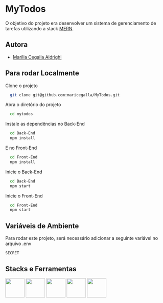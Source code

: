 # MyTodos

O objetivo do projeto era desenvolver um sistema de gerenciamento de tarefas utilizando a stack [MERN](https://www.mongodb.com/languages/mern-stack-tutorial).

## Autora

- [Marília Cegalla Aldrighi](https://www.linkedin.com/in/marilia-aldrighi/)


## Para rodar Localmente

Clone o projeto

```bash
  git clone git@github.com:maricegalla/MyTodos.git
```

Abra o diretório do projeto

```bash
  cd mytodos
```

Instale as dependências no Back-End

```bash
  cd Back-End
  npm install
```
E no Front-End
```bash
  cd Front-End
  npm install
```

Inicie o Back-End

```bash
  cd Back-End
  npm start
```
Inicie o Front-End

```bash
  cd Front-End
  npm start
```


## Variáveis de Ambiente

Para rodar este projeto, será necessário adicionar a seguinte variável no arquivo .env

`SECRET`

## Stacks e Ferramentas
<span>
  <img src="https://cdn.jsdelivr.net/gh/devicons/devicon/icons/mongodb/mongodb-original-wordmark.svg" width="60px" />
  <img src="https://cdn.jsdelivr.net/gh/devicons/devicon/icons/express/express-original-wordmark.svg"  width="60px"/>
  <img src="https://cdn.jsdelivr.net/gh/devicons/devicon/icons/nodejs/nodejs-original-wordmark.svg"  width="60px"/>
  <img src="https://cdn.jsdelivr.net/gh/devicons/devicon/icons/react/react-original.svg" width="60px"/>
  <img src="https://cdn.jsdelivr.net/gh/devicons/devicon/icons/bootstrap/bootstrap-plain.svg" width="60px"/>
</span>
